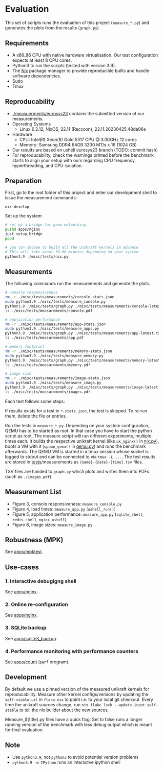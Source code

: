 # Evaluation

This set of scripts runs the evaluation of this project (`measure_*.py`) and generates the plots from the results (`graph.py`)

## Requirements

- A x86_86 CPU with native hardware virtualisation. Our test configuration expects at least 8 CPU cores.
- Python3 to run the scripts (tested with version 3.9).
- The [Nix](https://nixos.org/download.html) package manager to provide reproducible builts and handle software dependencies.
- Sudo
- Tmux

## Reproducability

- [./measuerments/eurosys23](./measurements/eurosys23) contains the submitted version of our measurements.
- Operating Systems
    - Linux 6.2.12, NixOS, 22.11 (Raccoon), 22.11.20230425.48da06e
- Hardware
    - CPU: Intel(R) Xeon(R) Gold 5317 CPU @ 3.00GHz 12 cores
    - Memory: Samsung DDR4 64GB 3200 MT/s x 16 (1024 GB)
- Our results are based on ushell eurosys23 branch (TODO: commit hash)
- For reproducability, check the warnings printed before the benchmark starts to align your setup with ours regarding CPU frequency, hyperthreading, and CPU isolation.

## Preparation

First, go to the root folder of this project and enter our development shell to issue the measurement commands:

```
nix develop
```

Set up the system:

```bash
# set up a bridge for qemu networking
pushd apps/nginx
just setup_bridge
popd

# you can choose to build all the unikraft kernels in advance
# This will take about 30-60 minutes depending on your system
python3.9 ./misc/tests/nix.py
```

## Measurements

The following commands run the measurements and generate the plots.

```bash
# console responsiveness
rm -r ./misc/tests/measurements/console-stats.json
sudo python3.9 ./misc/tests/measure_console.py
python3.9 ./misc/tests/graph.py ./misc/tests/measurements/console-latest.tsv
ls ./misc/tests/measurements/console.pdf

# application performance
rm -r ./misc/tests/measurements/app-stats.json
sudo python3.9 ./misc/tests/measure_apps.py
python3.9 ./misc/tests/graph.py ./misc/tests/measurements/app-latest.tsv
ls ./misc/tests/measurements/app.pdf

# memory footprint
rm -r ./misc/tests/measurements/memory-stats.json
sudo python3.9 ./misc/tests/measure_memory.py
python3.9 ./misc/tests/graph.py ./misc/tests/measurements/memory-latest.tsv
ls ./misc/tests/measurements/memory.pdf

# image size
rm -r ./misc/tests/measurements/image-stats.json
sudo python3.9 ./misc/tests/measure_image.py
python3.9 ./misc/tests/graph.py ./misc/tests/measurements/image-latest.tsv
ls ./misc/tests/measurements/images.pdf
```

Each test follows some steps:

If results exists for a test in `*-stats.json`, the test is skipped. To re-run them, delete the file or entries.

Run the tests in `measure_*.py`.
Depending on your system configuration, QEMU has to be started as root. 
In that case you have to start the python script as root. 
The measure script will run different experiments, multiple times each. 
It builds the respective unikraft kernel (like `uk_nginx()` in [nix.py](./nix.py)), boots a VM with it (`spawn_qemu()` in [qemu.py](./qemy.py)) and runs the benchmark afterwards. 
The QEMU VM is started in a tmux session whose socket is logged to stdout and can be connected to via `tmux -L ...`.
The test results are stored in [tests](./.)/measurements as `{name}-{date}-{time}.tsv` files. 

TSV files are handed to `graph.py` which plots and writes them into PDFs (such as `./images.pdf`).

## Measurement List

- Figure 3, console responsiveness: `measure_console.py`
- Figure 4, load times: `measure_app.py` (`ushell_run()`)
- Figure 5, application performance: `measure_app.py` (`sqlite_shell`, `redis_shell`, `nginx_ushell`)
- Figure 6, image sizes: `measure_image.py`

## Robustness (MPK)
See [apps/mpktest](../../apps/mpktest).

## Use-cases

### 1. Interactive debugigng shell
See [apps/nginx](../../apps/nginx).

### 2. Online re-configuration
See [apps/nginx](../../apps/nginx).

### 3. SQLite backup
See [apps/sqlite3_backup](../../apps/sqlite3_backup).

### 4. Performance monitoring with performance counters
See [apps/count](../../apps/count) (`perf` program).

## Development

By default we use a pinned version of the measured unikraft kernels for reproducability.
Measure other kernel configs/versions by updating the `self-stable.url` in `flake.nix` to point i.e. to your local git checkout. Every time the unikraft sources change, run `nix flake lock --update-input self-stable` to tell the nix builder about the new sources.

Measure_${title}.py files have a quick flag: Set to false runs a longer running version of the benchmark with less debug output which is meant for final evaluation.

## Note
- Use `python3.9`, not `python3` to avoid potential version problems
- `python3.9 -m IPython` runs an interactve ipython shell
